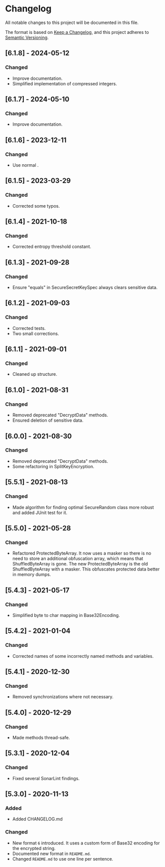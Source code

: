 # Changelog
All notable changes to this project will be documented in this file.

The format is based on [Keep a Changelog](https://keepachangelog.com/en/1.0.0/),
and this project adheres to [Semantic Versioning](https://semver.org/spec/v2.0.0.html).

## [6.1.8] - 2024-05-12

### Changed
- Improve documentation.
- Simplified implementation of compressed integers.

## [6.1.7] - 2024-05-10

### Changed
- Improve documentation.

## [6.1.6] - 2023-12-11

### Changed
- Use normal .

## [6.1.5] - 2023-03-29

### Changed
- Corrected some typos.

## [6.1.4] - 2021-10-18

### Changed
- Corrected entropy threshold constant.

## [6.1.3] - 2021-09-28

### Changed
- Ensure "equals" in SecureSecretKeySpec always clears sensitive data.

## [6.1.2] - 2021-09-03

### Changed
- Corrected tests.
- Two small corrections.

## [6.1.1] - 2021-09-01

### Changed
- Cleaned up structure.

## [6.1.0] - 2021-08-31

### Changed
- Removed deprecated "DecryptData" methods.
- Ensured deletion of sensitive data.

## [6.0.0] - 2021-08-30

### Changed
- Removed deprecated "DecryptData" methods.
- Some refactoring in SplitKeyEncryption.

## [5.5.1] - 2021-08-13

### Changed
- Made algorithm for finding optimal SecureRandom class more robust and added JUnit test for it.

## [5.5.0] - 2021-05-28

### Changed
- Refactored ProtectedByteArray. It now uses a masker so there is no need to store an additional obfuscation array, which means that ShuffledByteArray is gone. The new ProtectedByteArray is the old ShuffledByteArray with a masker. This obfuscates protected data better in memory dumps.

## [5.4.3] - 2021-05-17

### Changed
- Simplified byte to char mapping in Base32Encoding.

## [5.4.2] - 2021-01-04

### Changed
- Corrected names of some incorrectly named methods and variables.

## [5.4.1] - 2020-12-30

### Changed
- Removed synchronizations where not necessary.

## [5.4.0] - 2020-12-29

### Changed
- Made methods thread-safe.

## [5.3.1] - 2020-12-04

### Changed
- Fixed several SonarLint findings.

## [5.3.0] - 2020-11-13

### Added
- Added CHANGELOG.md

### Changed
- New format `6` introduced. It uses a custom form of Base32 encoding for the encrypted string.
- Documented new format in `README.md`.
- Changed `README.md` to use one line per sentence.
